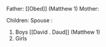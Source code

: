 Father: [[Obed]] (Matthew 1)
Mother: 

Children:
Spouse : 
1) Boys
	[[David . Daud]] (Matthew 1)
2) Girls
	